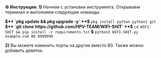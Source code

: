 **⚙️ Инструкция:**
**1)** Начнем с установки инструмента. Открываем терминал и выполняем следующие команды:

**$** `pkg update && pkg upgrade -y`
**$** `pkg install python python2 git`
**$** `git clone https://github.com/HPV-TEAM/WIFI-SHIT`
**$** `cd WIFI-SHIT && pip install -r requirements.txt`
**$** `python2 WIFI-SHIT.py example.com 80 9999999`

**2)** Вы можете изменить порты на другие вместо 80. Также можно добавить девяток.
